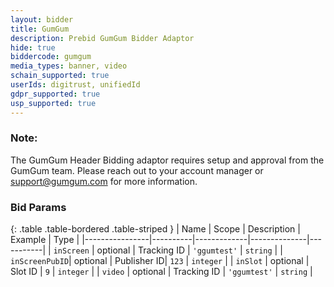```yaml
---
layout: bidder
title: GumGum
description: Prebid GumGum Bidder Adaptor
hide: true
biddercode: gumgum
media_types: banner, video
schain_supported: true
userIds: digitrust, unifiedId
gdpr_supported: true
usp_supported: true
---
```


### Note:

The GumGum Header Bidding adaptor requires setup and approval from the GumGum
team. Please reach out to your account manager or <support@gumgum.com> for more
information.

### Bid Params

{: .table .table-bordered .table-striped }
| Name           | Scope    | Description | Example      | Type      |
|----------------|----------|-------------|--------------|-----------|
| `inScreen`     | optional | Tracking ID | `'ggumtest'` | `string`  |
| `inScreenPubID`| optional | Publisher ID| `123`        | `integer` |
| `inSlot`       | optional | Slot ID     | `9`          | `integer` |
| `video`        | optional | Tracking ID | `'ggumtest'` | `string`  |
